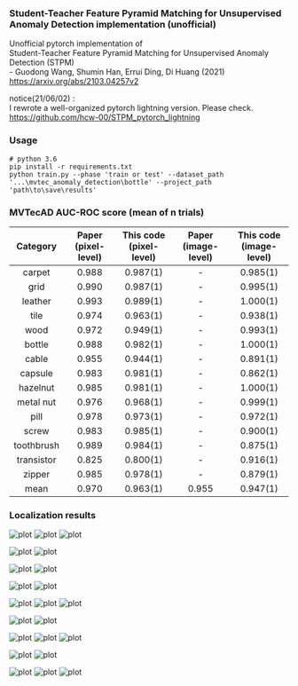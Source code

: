 ### Student-Teacher Feature Pyramid Matching for Unsupervised Anomaly Detection implementation (unofficial)
Unofficial pytorch implementation of  
Student-Teacher Feature Pyramid Matching for Unsupervised Anomaly Detection (STPM)  
\- Guodong Wang, Shumin Han, Errui Ding, Di Huang  (2021)  
https://arxiv.org/abs/2103.04257v2  

notice(21/06/02) :  
I rewrote a well-organized pytorch lightning version. Please check.  
https://github.com/hcw-00/STPM_pytorch_lightning


### Usage 
~~~
# python 3.6
pip install -r requirements.txt
python train.py --phase 'train or test' --dataset_path '...\mvtec_anomaly_detection\bottle' --project_path 'path\to\save\results'
~~~

### MVTecAD AUC-ROC score (mean of n trials)
| Category | Paper<br>(pixel-level) | This code<br>(pixel-level) | Paper<br>(image-level) | This code<br>(image-level) |
| :-----: | :-: | :-: | :-: | :-: |
| carpet | 0.988 | 0.987(1) | - | 0.985(1) |
| grid | 0.990 | 0.987(1) | - | 0.995(1) |
| leather | 0.993 | 0.989(1) | - | 1.000(1) |
| tile | 0.974 | 0.963(1) | - | 0.938(1) |
| wood | 0.972 | 0.949(1)| - | 0.993(1) |
| bottle | 0.988 | 0.982(1)| - | 1.000(1) |
| cable | 0.955 | 0.944(1) | - | 0.891(1) |
| capsule | 0.983 | 0.981(1) | - | 0.862(1) |
| hazelnut | 0.985 | 0.981(1) | - | 1.000(1) |
| metal nut | 0.976 | 0.968(1) | - | 0.999(1) |
| pill | 0.978 | 0.973(1) | - | 0.972(1) |
| screw | 0.983 | 0.985(1) | - | 0.900(1) |
| toothbrush | 0.989 | 0.984(1) | - | 0.875(1) |
| transistor | 0.825 | 0.800(1)| - | 0.916(1) |
| zipper | 0.985 | 0.978(1) | - | 0.879(1) |
| mean | 0.970 | 0.963(1) | 0.955 | 0.947(1) |


### Localization results   

![plot](./samples/bent_002_arr.png)
![plot](./samples/broken_003_arr.png)
![plot](./samples/metal_contamination_005_arr.png)

![plot](./samples/bent_lead_003_arr.png)
![plot](./samples/damaged_case_001_arr.png)

![plot](./samples/bent_wire_003_arr.png)
![plot](./samples/missing_cable_006_arr.png)

![plot](./samples/color_002_arr.png)
![plot](./samples/poke_008_arr.png)

![plot](./samples/combined_006_arr.png)
![plot](./samples/liquid_003_arr.png)
![plot](./samples/scratch_006_arr.png)

![plot](./samples/contamination_004_arr.png)
![plot](./samples/contamination_007_arr.png)

![plot](./samples/crack_005_arr.png)
![plot](./samples/cut_001_arr.png)
![plot](./samples/print_006_arr.png)

![plot](./samples/crack_010_arr.png)
![plot](./samples/faulty_imprint_006_arr.png)

![plot](./samples/hole_002_arr.png)
![plot](./samples/metal_contamination_008_arr.png)
![plot](./samples/thread_013_arr.png)